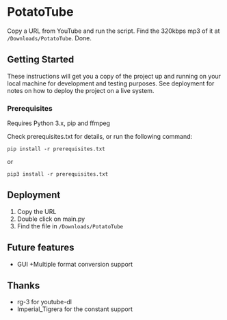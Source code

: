 # PotatoTube
Copy a URL from YouTube and run the script. Find the 320kbps mp3 of it at `/Downloads/PotatoTube`. Done.

## Getting Started

These instructions will get you a copy of the project up and running on your local machine for development and testing purposes. See deployment for notes on how to deploy the project on a live system.

### Prerequisites

Requires Python 3.x, pip and ffmpeg

Check prerequisites.txt for details, or run the following command:
            
``` 
pip install -r prerequisites.txt
```
or 
````
pip3 install -r prerequisites.txt
````

## Deployment

1. Copy the URL
2. Double click on main.py
3. Find the file in `/Downloads/PotatoTube`

## Future features
+ GUI
+Multiple format conversion support

## Thanks
+ rg-3 for youtube-dl
+ Imperial_Tigrera for the constant support


